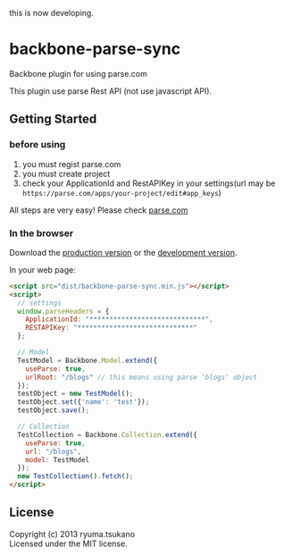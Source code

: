 this is now developing.

# backbone-parse-sync

Backbone plugin for using parse.com

This plugin use parse Rest API (not use javascript API).


## Getting Started

### before using

1. you must regist parse.com
1. you must create project
1. check your ApplicationId and RestAPIKey in your settings(url may be ```https://parse.com/apps/your-project/edit#app_keys```)

All steps are very easy! Please check [parse.com](https://parse.com/)

### In the browser

Download the [production version][min] or the [development version][max].

[min]: https://raw.github.com/lxyuma/backbone-parse-sync/master/dist/backbone-parse-sync.min.js
[max]: https://raw.github.com/lxyuma/backbone-parse-sync/master/dist/backbone-parse-sync.js

In your web page:

```html
<script src="dist/backbone-parse-sync.min.js"></script>
<script>
  // settings
  window.parseHeaders = {
    ApplicationId: "*****************************",
    RESTAPIKey: "*****************************"
  };

  // Model
  TestModel = Backbone.Model.extend({
    useParse: true,
    urlRoot: "/blogs" // this means using parse 'blogs' object
  });
  testObject = new TestModel();
  testObject.set({'name': 'test'});
  testObject.save();

  // Collection
  TestCollection = Backbone.Collection.extend({
    useParse: true,
    url: "/blogs",
    model: TestModel
  });
  new TestCollection().fetch();
</script>
```


## License
Copyright (c) 2013 ryuma.tsukano  
Licensed under the MIT license.
